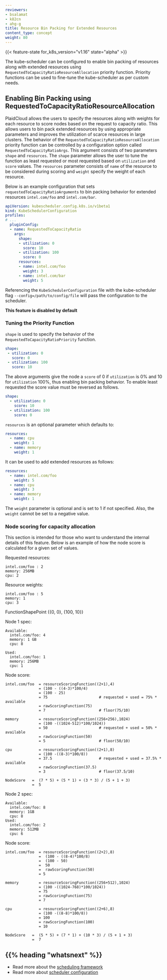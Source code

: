 ```yaml
---
reviewers:
- bsalamat
- k82cn
- ahg-g
title: Resource Bin Packing for Extended Resources
content_type: concept
weight: 80
---
```


<!-- overview -->

{{< feature-state for_k8s_version="v1.16" state="alpha" >}}

The kube-scheduler can be configured to enable bin packing of resources along
with extended resources using `RequestedToCapacityRatioResourceAllocation`
priority function. Priority functions can be used to fine-tune the
kube-scheduler as per custom needs. 

<!-- body -->

## Enabling Bin Packing using RequestedToCapacityRatioResourceAllocation

PlaidCloud allows the users to specify the resources along with weights for
each resource to score nodes based on the request to capacity ratio. This
allows users to bin pack extended resources by using appropriate parameters
and improves the utilization of scarce resources in large clusters. The
behavior of the `RequestedToCapacityRatioResourceAllocation` priority function
can be controlled by a configuration option called `RequestedToCapacityRatioArgs`. 
This argument consists of two parameters `shape` and `resources`. The `shape` 
parameter allows the user to tune the function as least requested or most 
requested based on `utilization` and `score` values.  The `resources` parameter 
consists of `name` of the resource to be considered during scoring and `weight` 
specify the weight of each resource.

Below is an example configuration that sets
`requestedToCapacityRatioArguments` to bin packing behavior for extended
resources `intel.com/foo` and `intel.com/bar`.

```yaml
apiVersion: kubescheduler.config.k8s.io/v1beta1
kind: KubeSchedulerConfiguration
profiles:
# ...
  pluginConfig:
  - name: RequestedToCapacityRatio
    args: 
      shape:
      - utilization: 0
        score: 10
      - utilization: 100
        score: 0
      resources:
      - name: intel.com/foo
        weight: 3
      - name: intel.com/bar
        weight: 5
```

Referencing the `KubeSchedulerConfiguration` file with the kube-scheduler 
flag `--config=/path/to/config/file` will pass the configuration to the 
scheduler.

**This feature is disabled by default**

### Tuning the Priority Function

`shape` is used to specify the behavior of the
`RequestedToCapacityRatioPriority` function.

```yaml
shape:
 - utilization: 0
   score: 0
 - utilization: 100
   score: 10
```

The above arguments give the node a `score` of 0 if `utilization` is 0% and 10 for
`utilization` 100%, thus enabling bin packing behavior. To enable least
requested the score value must be reversed as follows.

```yaml
shape:
  - utilization: 0
    score: 10
  - utilization: 100
    score: 0
```

`resources` is an optional parameter which defaults to:

``` yaml
resources:
  - name: cpu
    weight: 1
  - name: memory
    weight: 1
```

It can be used to add extended resources as follows: 

```yaml
resources:
  - name: intel.com/foo
    weight: 5
  - name: cpu
    weight: 3
  - name: memory
    weight: 1
```

The `weight` parameter is optional and is set to 1 if not specified. Also, the
`weight` cannot be set to a negative value.

### Node scoring for capacity allocation

This section is intended for those who want to understand the internal details
of this feature.
Below is an example of how the node score is calculated for a given set of values.

Requested resources:

```
intel.com/foo : 2
memory: 256MB
cpu: 2
```

Resource weights:

```
intel.com/foo : 5
memory: 1
cpu: 3
```

FunctionShapePoint {{0, 0}, {100, 10}}

Node 1 spec:

```
Available:
  intel.com/foo: 4
  memory: 1 GB
  cpu: 8

Used:
  intel.com/foo: 1
  memory: 256MB
  cpu: 1
```

Node score:

```
intel.com/foo  = resourceScoringFunction((2+1),4)
               = (100 - ((4-3)*100/4)
               = (100 - 25)
               = 75                       # requested + used = 75% * available
               = rawScoringFunction(75) 
               = 7                        # floor(75/10) 

memory         = resourceScoringFunction((256+256),1024)
               = (100 -((1024-512)*100/1024))
               = 50                       # requested + used = 50% * available
               = rawScoringFunction(50)
               = 5                        # floor(50/10)

cpu            = resourceScoringFunction((2+1),8)
               = (100 -((8-3)*100/8))
               = 37.5                     # requested + used = 37.5% * available
               = rawScoringFunction(37.5)
               = 3                        # floor(37.5/10)

NodeScore   =  (7 * 5) + (5 * 1) + (3 * 3) / (5 + 1 + 3)
            =  5
```

Node 2 spec:

```
Available:
  intel.com/foo: 8
  memory: 1GB
  cpu: 8
Used:
  intel.com/foo: 2
  memory: 512MB
  cpu: 6
```

Node score:

```
intel.com/foo  = resourceScoringFunction((2+2),8)
               =  (100 - ((8-4)*100/8)
               =  (100 - 50)
               =  50
               =  rawScoringFunction(50)
               = 5

memory         = resourceScoringFunction((256+512),1024)
               = (100 -((1024-768)*100/1024))
               = 75
               = rawScoringFunction(75)
               = 7

cpu            = resourceScoringFunction((2+6),8)
               = (100 -((8-8)*100/8))
               = 100
               = rawScoringFunction(100)
               = 10

NodeScore   =  (5 * 5) + (7 * 1) + (10 * 3) / (5 + 1 + 3)
            =  7

```

## {{% heading "whatsnext" %}}

- Read more about the [scheduling framework](/docs/concepts/scheduling-eviction/scheduling-framework/)
- Read more about [scheduler configuration](/docs/reference/scheduling/config/)

